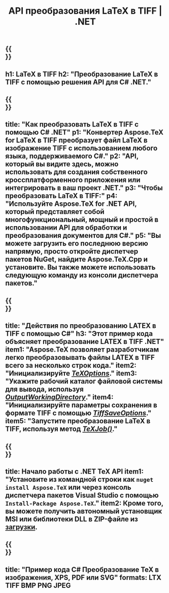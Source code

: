 ﻿---
translation: true
template: /_templates/_conversion-child-net.md
title: API преобразования LaTeX в TIFF | .NET
description: Функция преобразования LaTeX в TIFF. Интегрируйте эту локальную библиотеку .NET в свой проект или используйте кроссплатформенные приложения для преобразования LaTeX в TIFF.
keywords: латекс в tiff API Net, latex2tiff интегрировать С#
url: /net/conversion/latex-to-tiff/
family: tex
platformtag: net
feature: conversion
informat: LATEX
outformat: TIFF
otherformats: BMP PNG JPEG PDF SVG XPS
---
{{<section banner>}}
---
h1: LaTeX в TIFF
h2: "Преобразование LaTeX в TIFF с помощью решения API для C# .NET."
---

{{<section overview>}}
---
title: "Как преобразовать LaTeX в TIFF с помощью C# .NET"
p1: "Конвертер Aspose.TeX for LaTeX в TIFF преобразует файл LaTeX в изображение TIFF с использованием любого языка, поддерживаемого C#."
p2: "API, который вы видите здесь, можно использовать для создания собственного кроссплатформенного приложения или интегрировать в ваш проект .NET."
p3: "Чтобы преобразовать LaTeX в TIFF:"
p4: "Используйте Aspose.TeX for .NET API, который представляет собой многофункциональный, мощный и простой в использовании API для обработки и преобразования документов для C#."
p5: "Вы можете загрузить его последнюю версию напрямую, просто откройте диспетчер пакетов NuGet, найдите Aspose.TeX.Cpp и установите. Вы также можете использовать следующую команду из консоли диспетчера пакетов."
---

{{<section feature1>}}
---
title: "Действия по преобразованию LATEX в TIFF с помощью C#"
h3: "Этот пример кода объясняет преобразование LATEX в TIFF .NET"
item1: "Aspose.TeX позволяет разработчикам легко преобразовывать файлы LATEX в TIFF всего за несколько строк кода."
item2: "Инициализируйте [*TeXOptions*](https://reference.aspose.com/tex/net/aspose.tex/texoptions/)."
item3: "Укажите рабочий каталог файловой системы для вывода, используя [*OutputWorkingDirectory*](https://reference.aspose.com/tex/net/aspose.tex/texoptions/outputworkingdirectory/)."
item4: "Инициализируйте параметры сохранения в формате TIFF с помощью [*TiffSaveOptions*](https://reference.aspose.com/tex/net/aspose.tex.presentation.image/tiffsaveoptions/)."
item5: "Запустите преобразование LaTeX в TIFF, используя метод [*TeXJob()*](https://reference.aspose.com/tex/net/aspose.tex/texjob/)."
---

{{<section feature2>}}
---
title: Начало работы с .NET TeX API
item1: "Установите из командной строки как ```nuget install Aspose.TeX``` или через консоль диспетчера пакетов Visual Studio с помощью ```Install-Package Aspose.TeX```."
item2: Кроме того, вы можете получить автономный установщик MSI или библиотеки DLL в ZIP-файле из [загрузки](https://downloads.aspose.com/tex/net).
---

{{<section widget>}}
---
title: "Пример кода C# Преобразование TeX в изображения, XPS, PDF или SVG"
formats: LTX TIFF BMP PNG JPEG
---